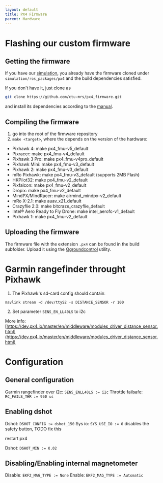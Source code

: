 ```yaml
---
layout: default
title: PX4 Firmware
parent: Hardware
---
```


# Flashing our custom firmware

## Getting the firmware

If you have our [simulation](https://github.com/ctu-mrs/simulation), you already have the firmware cloned under `simulation/ros_packages/px4` and the build dependencies satisfied.

If you don't have it, just clone as
```bash
git clone https://github.com/ctu-mrs/px4_firmware.git
```
and install its dependencies according to the [manual](https://dev.px4.io/master/en/setup/building_px4.html).

## Compiling the firmware

1. go into the root of the firmware repository
2. `make <target>`, where the <target> depends on the version of the hardware:
  * Pixhawk 4: make px4_fmu-v5_default
  * Pixracer: make px4_fmu-v4_default
  * Pixhawk 3 Pro: make px4_fmu-v4pro_default
  * Pixhawk Mini: make px4_fmu-v3_default
  * Pixhawk 2: make px4_fmu-v3_default
  * mRo Pixhawk: make px4_fmu-v3_default (supports 2MB Flash)
  * HKPilot32: make px4_fmu-v2_default
  * Pixfalcon: make px4_fmu-v2_default
  * Dropix: make px4_fmu-v2_default
  * MindPX/MindRacer: make airmind_mindpx-v2_default
  * mRo X-2.1: make auav_x21_default
  * Crazyflie 2.0: make bitcraze_crazyflie_default
  * Intel® Aero Ready to Fly Drone: make intel_aerofc-v1_default
  * Pixhawk 1: make px4_fmu-v2_default

## Uploading the firmware

The firmware file with the extension `.px4` can be found in the build subfolder.
Upload it using the [Qgroundcontrol](http://qgroundcontrol.com/) utility.

# Garmin rangefinder throught Pixhawk

1. The Pixhawk's sd-card config should contain:
```
mavlink stream -d /dev/ttyS2 -s DISTANCE_SENSOR -r 100
```
2. Set parameter `SENS_EN_LL40LS` to i2c

More info: [https://dev.px4.io/master/en/middleware/modules_driver_distance_sensor.html](https://dev.px4.io/master/en/middleware/modules_driver_distance_sensor.html)

# Configuration

## General configuration

Garmin rangefinder over i2c: `SENS_ENLL40LS := i2c`
Throttle failsafe: `RC_FAILS_THR := 950 us`

## Enabling dshot

Dshot: `DSHOT_CONFIG := dshot_150`
Sys io: `SYS_USE_IO := 0` disables the safety button, TODO fix this

restart px4

Dshot: `DSHOT_MIN := 0.02`

## Disabling/Enabling internal magnetometer

Disable: `EKF2_MAG_TYPE := None`
Enable: `EKF2_MAG_TYPE := Automatic`
